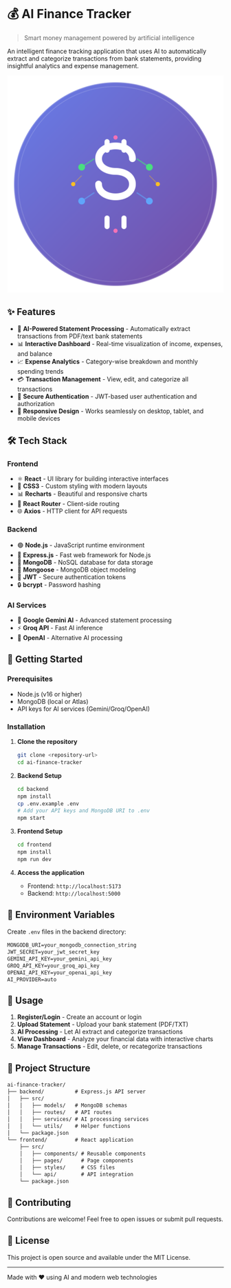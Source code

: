 # 💰 AI Finance Tracker

> Smart money management powered by artificial intelligence

An intelligent finance tracking application that uses AI to automatically extract and categorize transactions from bank statements, providing insightful analytics and expense management.

![AI Finance Tracker](frontend/public/logo.svg)

## ✨ Features

- 🤖 **AI-Powered Statement Processing** - Automatically extract transactions from PDF/text bank statements
- 📊 **Interactive Dashboard** - Real-time visualization of income, expenses, and balance
- 📈 **Expense Analytics** - Category-wise breakdown and monthly spending trends
- 💳 **Transaction Management** - View, edit, and categorize all transactions
- 🔐 **Secure Authentication** - JWT-based user authentication and authorization
- 📱 **Responsive Design** - Works seamlessly on desktop, tablet, and mobile devices

## 🛠️ Tech Stack

### **Frontend**
- ⚛️ **React** - UI library for building interactive interfaces
- 🎨 **CSS3** - Custom styling with modern layouts
- 📊 **Recharts** - Beautiful and responsive charts
- 🔄 **React Router** - Client-side routing
- 🌐 **Axios** - HTTP client for API requests

### **Backend**
- 🟢 **Node.js** - JavaScript runtime environment
- 🚀 **Express.js** - Fast web framework for Node.js
- 🍃 **MongoDB** - NoSQL database for data storage
- 🔗 **Mongoose** - MongoDB object modeling
- 🔑 **JWT** - Secure authentication tokens
- 🔒 **bcrypt** - Password hashing

### **AI Services**
- 🧠 **Google Gemini AI** - Advanced statement processing
- ⚡ **Groq API** - Fast AI inference
- 🤖 **OpenAI** - Alternative AI processing

## 🚀 Getting Started

### Prerequisites
- Node.js (v16 or higher)
- MongoDB (local or Atlas)
- API keys for AI services (Gemini/Groq/OpenAI)

### Installation

1. **Clone the repository**
   ```bash
   git clone <repository-url>
   cd ai-finance-tracker
   ```

2. **Backend Setup**
   ```bash
   cd backend
   npm install
   cp .env.example .env
   # Add your API keys and MongoDB URI to .env
   npm start
   ```

3. **Frontend Setup**
   ```bash
   cd frontend
   npm install
   npm run dev
   ```

4. **Access the application**
   - Frontend: `http://localhost:5173`
   - Backend: `http://localhost:5000`

## 🔑 Environment Variables

Create `.env` files in the backend directory:

```env
MONGODB_URI=your_mongodb_connection_string
JWT_SECRET=your_jwt_secret_key
GEMINI_API_KEY=your_gemini_api_key
GROQ_API_KEY=your_groq_api_key
OPENAI_API_KEY=your_openai_api_key
AI_PROVIDER=auto
```

## 📖 Usage

1. **Register/Login** - Create an account or login
2. **Upload Statement** - Upload your bank statement (PDF/TXT)
3. **AI Processing** - Let AI extract and categorize transactions
4. **View Dashboard** - Analyze your financial data with interactive charts
5. **Manage Transactions** - Edit, delete, or recategorize transactions

## 🎯 Project Structure

```
ai-finance-tracker/
├── backend/          # Express.js API server
│   ├── src/
│   │   ├── models/   # MongoDB schemas
│   │   ├── routes/   # API routes
│   │   ├── services/ # AI processing services
│   │   └── utils/    # Helper functions
│   └── package.json
└── frontend/         # React application
    ├── src/
    │   ├── components/ # Reusable components
    │   ├── pages/      # Page components
    │   ├── styles/     # CSS files
    │   └── api/        # API integration
    └── package.json
```

## 🤝 Contributing

Contributions are welcome! Feel free to open issues or submit pull requests.

## 📄 License

This project is open source and available under the MIT License.

---

Made with ❤️ using AI and modern web technologies
